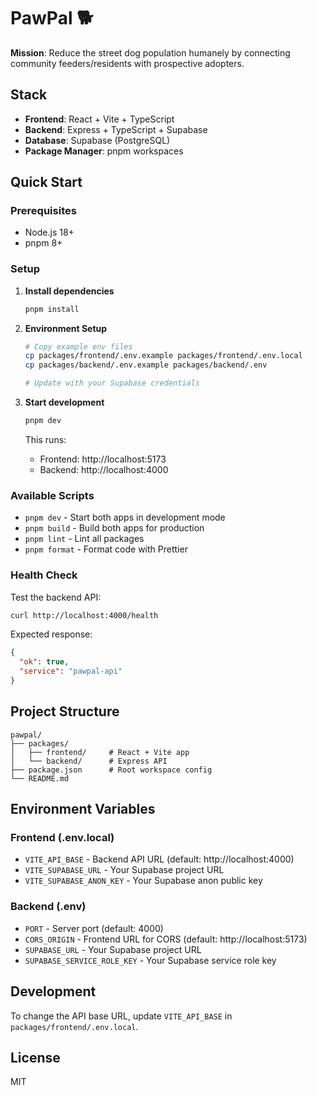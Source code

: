 # PawPal 🐕

**Mission**: Reduce the street dog population humanely by connecting community feeders/residents with prospective adopters.

## Stack

- **Frontend**: React + Vite + TypeScript
- **Backend**: Express + TypeScript + Supabase
- **Database**: Supabase (PostgreSQL)
- **Package Manager**: pnpm workspaces

## Quick Start

### Prerequisites
- Node.js 18+ 
- pnpm 8+

### Setup

1. **Install dependencies**
   ```bash
   pnpm install
   ```

2. **Environment Setup**
   ```bash
   # Copy example env files
   cp packages/frontend/.env.example packages/frontend/.env.local
   cp packages/backend/.env.example packages/backend/.env
   
   # Update with your Supabase credentials
   ```

3. **Start development**
   ```bash
   pnpm dev
   ```

   This runs:
   - Frontend: http://localhost:5173
   - Backend: http://localhost:4000

### Available Scripts

- `pnpm dev` - Start both apps in development mode
- `pnpm build` - Build both apps for production
- `pnpm lint` - Lint all packages
- `pnpm format` - Format code with Prettier

### Health Check

Test the backend API:
```bash
curl http://localhost:4000/health
```

Expected response:
```json
{
  "ok": true,
  "service": "pawpal-api"
}
```

## Project Structure

```
pawpal/
├── packages/
│   ├── frontend/     # React + Vite app
│   └── backend/      # Express API
├── package.json      # Root workspace config
└── README.md
```

## Environment Variables

### Frontend (.env.local)
- `VITE_API_BASE` - Backend API URL (default: http://localhost:4000)
- `VITE_SUPABASE_URL` - Your Supabase project URL
- `VITE_SUPABASE_ANON_KEY` - Your Supabase anon public key

### Backend (.env)
- `PORT` - Server port (default: 4000)
- `CORS_ORIGIN` - Frontend URL for CORS (default: http://localhost:5173)
- `SUPABASE_URL` - Your Supabase project URL
- `SUPABASE_SERVICE_ROLE_KEY` - Your Supabase service role key

## Development

To change the API base URL, update `VITE_API_BASE` in `packages/frontend/.env.local`.

## License

MIT
